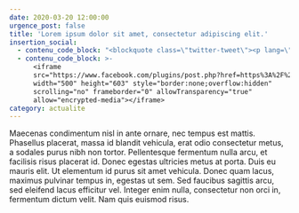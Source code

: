 ```yaml
---
date: 2020-03-20 12:00:00
urgence_post: false
title: 'Lorem ipsum dolor sit amet, consectetur adipiscing elit.'
insertion_social:
  - contenu_code_block: "<blockquote class=\"twitter-tweet\"><p lang=\"fr\" dir=\"ltr\">\U0001F699\U0001F69A\U0001F69B Plus de 5 véhicules professionnels ? Ces dispositifs de suivi de véhicules rencontrent un grand succès en France. Suivi de véhicules professionnels en temps réel par GPS. Gardez le contact avec votre équipe et vos véhicules.<a href=\"https://t.co/GJeYIdVEZV\">https://t.co/GJeYIdVEZV</a></p>&mdash; Expert Market (@ExpertMarket_FR) <a href=\"https://twitter.com/ExpertMarket_FR/status/1229733221643976704?ref_src=twsrc%5Etfw\">February 18, 2020</a></blockquote> <script async src=\"https://platform.twitter.com/widgets.js\" charset=\"utf-8\"></script>"
  - contenu_code_block: >-
      <iframe
      src="https://www.facebook.com/plugins/post.php?href=https%3A%2F%2Fwww.facebook.com%2Fspaofficiel%2Fposts%2F2998360086886670&width=500"
      width="500" height="603" style="border:none;overflow:hidden"
      scrolling="no" frameborder="0" allowTransparency="true"
      allow="encrypted-media"></iframe>
category: actualite
---
```


Maecenas condimentum nisl in ante ornare, nec tempus est mattis. Phasellus placerat, massa id blandit vehicula, erat odio consectetur metus, a sodales purus nibh non tortor. Pellentesque fermentum nulla arcu, et facilisis risus placerat id. Donec egestas ultricies metus at porta. Duis eu mauris elit. Ut elementum id purus sit amet vehicula. Donec quam lacus, maximus pulvinar tempus in, egestas ut sem. Sed faucibus sagittis arcu, sed eleifend lacus efficitur vel. Integer enim nulla, consectetur non orci in, fermentum dictum velit. Nam quis euismod risus.
